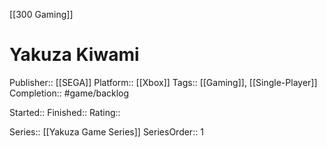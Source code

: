[[300 Gaming]]

# Yakuza Kiwami

Publisher:: [[SEGA]]
Platform:: [[Xbox]]
Tags:: [[Gaming]], [[Single-Player]]
Completion:: #game/backlog 

Started:: 
Finished:: 
Rating:: 

Series:: [[Yakuza Game Series]]
SeriesOrder:: 1